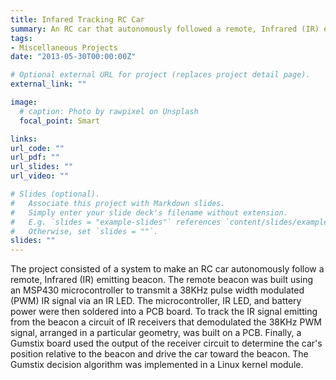 ```yaml
---
title: Infared Tracking RC Car
summary: An RC car that autonomously followed a remote, Infrared (IR) emitting beacon
tags:
- Miscellaneous Projects
date: "2013-05-30T00:00:00Z"

# Optional external URL for project (replaces project detail page).
external_link: ""

image:
  # caption: Photo by rawpixel on Unsplash
  focal_point: Smart

links:
url_code: ""
url_pdf: ""
url_slides: ""
url_video: ""

# Slides (optional).
#   Associate this project with Markdown slides.
#   Simply enter your slide deck's filename without extension.
#   E.g. `slides = "example-slides"` references `content/slides/example-slides.md`.
#   Otherwise, set `slides = ""`.
slides: ""
---
```


The project consisted of a system to make an RC car autonomously follow a remote, Infrared (IR) emitting beacon. The remote beacon was built using an MSP430 microcontroller to transmit a 38KHz pulse width modulated (PWM) IR signal via an IR LED. The microcontroller, IR LED, and battery power were then soldered into a PCB board. To track the IR signal emitting from the beacon a circuit of IR receivers that demodulated the 38KHz PWM signal, arranged in a particular geometry, was built on a PCB. Finally, a Gumstix board used the output of the receiver circuit to determine the car's position relative to the beacon and drive the car toward the beacon. The Gumstix decision algorithm was implemented in a Linux kernel module.